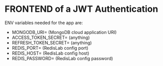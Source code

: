 # FRONTEND of a JWT Authentication

ENV variables needed for the app are:

- MONGODB_URI= (MongoDB cloud application URI)
- ACCESS_TOKEN_SECRET= (anything)
- REFRESH_TOKEN_SECRET= (anything)
- REDIS_PORT= (RedisLab config port)
- REDIS_HOST= (RedisLab config host)
- REDIS_PASSWORD= (RedisLab config password)
